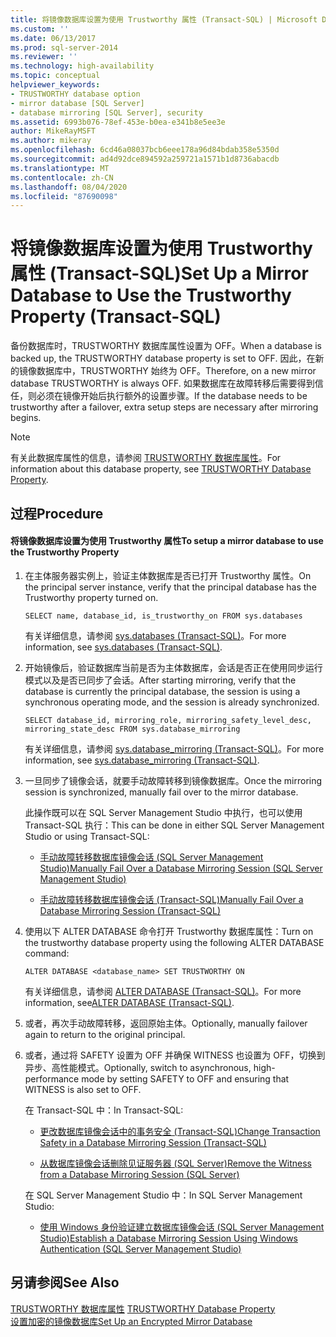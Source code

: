 ```yaml
---
title: 将镜像数据库设置为使用 Trustworthy 属性 (Transact-SQL) | Microsoft Docs
ms.custom: ''
ms.date: 06/13/2017
ms.prod: sql-server-2014
ms.reviewer: ''
ms.technology: high-availability
ms.topic: conceptual
helpviewer_keywords:
- TRUSTWORTHY database option
- mirror database [SQL Server]
- database mirroring [SQL Server], security
ms.assetid: 6993b076-78ef-453e-b0ea-e341b8e5ee3e
author: MikeRayMSFT
ms.author: mikeray
ms.openlocfilehash: 6cd46a08037bcb6eee178a96d84bdab358e5350d
ms.sourcegitcommit: ad4d92dce894592a259721a1571b1d8736abacdb
ms.translationtype: MT
ms.contentlocale: zh-CN
ms.lasthandoff: 08/04/2020
ms.locfileid: "87690098"
---
```

# <a name="set-up-a-mirror-database-to-use-the-trustworthy-property-transact-sql"></a><span data-ttu-id="9e02f-102">将镜像数据库设置为使用 Trustworthy 属性 (Transact-SQL)</span><span class="sxs-lookup"><span data-stu-id="9e02f-102">Set Up a Mirror Database to Use the Trustworthy Property (Transact-SQL)</span></span>
  <span data-ttu-id="9e02f-103">备份数据库时，TRUSTWORTHY 数据库属性设置为 OFF。</span><span class="sxs-lookup"><span data-stu-id="9e02f-103">When a database is backed up, the TRUSTWORTHY database property is set to OFF.</span></span> <span data-ttu-id="9e02f-104">因此，在新的镜像数据库中，TRUSTWORTHY 始终为 OFF。</span><span class="sxs-lookup"><span data-stu-id="9e02f-104">Therefore, on a new mirror database TRUSTWORTHY is always OFF.</span></span> <span data-ttu-id="9e02f-105">如果数据库在故障转移后需要得到信任，则必须在镜像开始后执行额外的设置步骤。</span><span class="sxs-lookup"><span data-stu-id="9e02f-105">If the database needs to be trustworthy after a failover, extra setup steps are necessary after mirroring begins.</span></span>  
  
> [!NOTE]  
>  <span data-ttu-id="9e02f-106">有关此数据库属性的信息，请参阅 [TRUSTWORTHY 数据库属性](../../relational-databases/security/trustworthy-database-property.md)。</span><span class="sxs-lookup"><span data-stu-id="9e02f-106">For information about this database property, see [TRUSTWORTHY Database Property](../../relational-databases/security/trustworthy-database-property.md).</span></span>  
  
## <a name="procedure"></a><span data-ttu-id="9e02f-107">过程</span><span class="sxs-lookup"><span data-stu-id="9e02f-107">Procedure</span></span>  
  
#### <a name="to-setup-a-mirror-database-to-use-the-trustworthy-property"></a><span data-ttu-id="9e02f-108">将镜像数据库设置为使用 Trustworthy 属性</span><span class="sxs-lookup"><span data-stu-id="9e02f-108">To setup a mirror database to use the Trustworthy Property</span></span>  
  
1.  <span data-ttu-id="9e02f-109">在主体服务器实例上，验证主体数据库是否已打开 Trustworthy 属性。</span><span class="sxs-lookup"><span data-stu-id="9e02f-109">On the principal server instance, verify that the principal database has the Trustworthy property turned on.</span></span>  
  
    ```  
    SELECT name, database_id, is_trustworthy_on FROM sys.databases   
    ```  
  
     <span data-ttu-id="9e02f-110">有关详细信息，请参阅 [sys.databases (Transact-SQL)](/sql/relational-databases/system-catalog-views/sys-databases-transact-sql)。</span><span class="sxs-lookup"><span data-stu-id="9e02f-110">For more information, see [sys.databases &#40;Transact-SQL&#41;](/sql/relational-databases/system-catalog-views/sys-databases-transact-sql).</span></span>  
  
2.  <span data-ttu-id="9e02f-111">开始镜像后，验证数据库当前是否为主体数据库，会话是否正在使用同步运行模式以及是否已同步了会话。</span><span class="sxs-lookup"><span data-stu-id="9e02f-111">After starting mirroring, verify that the database is currently the principal database, the session is using a synchronous operating mode, and the session is already synchronized.</span></span>  
  
    ```  
    SELECT database_id, mirroring_role, mirroring_safety_level_desc, mirroring_state_desc FROM sys.database_mirroring  
    ```  
  
     <span data-ttu-id="9e02f-112">有关详细信息，请参阅 [sys.database_mirroring (Transact-SQL)](/sql/relational-databases/system-catalog-views/sys-database-mirroring-transact-sql)。</span><span class="sxs-lookup"><span data-stu-id="9e02f-112">For more information, see [sys.database_mirroring &#40;Transact-SQL&#41;](/sql/relational-databases/system-catalog-views/sys-database-mirroring-transact-sql).</span></span>  
  
3.  <span data-ttu-id="9e02f-113">一旦同步了镜像会话，就要手动故障转移到镜像数据库。</span><span class="sxs-lookup"><span data-stu-id="9e02f-113">Once the mirroring session is synchronized, manually fail over to the mirror database.</span></span>  
  
     <span data-ttu-id="9e02f-114">此操作既可以在 SQL Server Management Studio 中执行，也可以使用 Transact-SQL 执行：</span><span class="sxs-lookup"><span data-stu-id="9e02f-114">This can be done in either SQL Server Management Studio or using Transact-SQL:</span></span>  
  
    -   [<span data-ttu-id="9e02f-115">手动故障转移数据库镜像会话 (SQL Server Management Studio)</span><span class="sxs-lookup"><span data-stu-id="9e02f-115">Manually Fail Over a Database Mirroring Session &#40;SQL Server Management Studio&#41;</span></span>](manually-fail-over-a-database-mirroring-session-sql-server-management-studio.md)  
  
    -   [<span data-ttu-id="9e02f-116">手动故障转移数据库镜像会话 (Transact-SQL)</span><span class="sxs-lookup"><span data-stu-id="9e02f-116">Manually Fail Over a Database Mirroring Session &#40;Transact-SQL&#41;</span></span>](manually-fail-over-a-database-mirroring-session-transact-sql.md)  
  
4.  <span data-ttu-id="9e02f-117">使用以下 ALTER DATABASE 命令打开 Trustworthy 数据库属性：</span><span class="sxs-lookup"><span data-stu-id="9e02f-117">Turn on the trustworthy database property using the following ALTER DATABASE command:</span></span>  
  
    ```  
    ALTER DATABASE <database_name> SET TRUSTWORTHY ON  
    ```  
  
     <span data-ttu-id="9e02f-118">有关详细信息，请参阅 [ALTER DATABASE (Transact-SQL)](/sql/t-sql/statements/alter-database-transact-sql)。</span><span class="sxs-lookup"><span data-stu-id="9e02f-118">For more information, see[ALTER DATABASE &#40;Transact-SQL&#41;](/sql/t-sql/statements/alter-database-transact-sql).</span></span>  
  
5.  <span data-ttu-id="9e02f-119">或者，再次手动故障转移，返回原始主体。</span><span class="sxs-lookup"><span data-stu-id="9e02f-119">Optionally, manually failover again to return to the original principal.</span></span>  
  
6.  <span data-ttu-id="9e02f-120">或者，通过将 SAFETY 设置为 OFF 并确保 WITNESS 也设置为 OFF，切换到异步、高性能模式。</span><span class="sxs-lookup"><span data-stu-id="9e02f-120">Optionally, switch to asynchronous, high-performance mode by setting SAFETY to OFF and ensuring that WITNESS is also set to OFF.</span></span>  
  
     <span data-ttu-id="9e02f-121">在 Transact-SQL 中：</span><span class="sxs-lookup"><span data-stu-id="9e02f-121">In Transact-SQL:</span></span>  
  
    -   [<span data-ttu-id="9e02f-122">更改数据库镜像会话中的事务安全 (Transact-SQL)</span><span class="sxs-lookup"><span data-stu-id="9e02f-122">Change Transaction Safety in a Database Mirroring Session &#40;Transact-SQL&#41;</span></span>](change-transaction-safety-in-a-database-mirroring-session-transact-sql.md)  
  
    -   [<span data-ttu-id="9e02f-123">从数据库镜像会话删除见证服务器 (SQL Server)</span><span class="sxs-lookup"><span data-stu-id="9e02f-123">Remove the Witness from a Database Mirroring Session &#40;SQL Server&#41;</span></span>](remove-the-witness-from-a-database-mirroring-session-sql-server.md)  
  
     <span data-ttu-id="9e02f-124">在 SQL Server Management Studio 中：</span><span class="sxs-lookup"><span data-stu-id="9e02f-124">In SQL Server Management Studio:</span></span>  
  
    -   [<span data-ttu-id="9e02f-125">使用 Windows 身份验证建立数据库镜像会话 (SQL Server Management Studio)</span><span class="sxs-lookup"><span data-stu-id="9e02f-125">Establish a Database Mirroring Session Using Windows Authentication &#40;SQL Server Management Studio&#41;</span></span>](establish-database-mirroring-session-windows-authentication.md)  
  
## <a name="see-also"></a><span data-ttu-id="9e02f-126">另请参阅</span><span class="sxs-lookup"><span data-stu-id="9e02f-126">See Also</span></span>  
 <span data-ttu-id="9e02f-127">[TRUSTWORTHY 数据库属性](../../relational-databases/security/trustworthy-database-property.md) </span><span class="sxs-lookup"><span data-stu-id="9e02f-127">[TRUSTWORTHY Database Property](../../relational-databases/security/trustworthy-database-property.md) </span></span>  
 [<span data-ttu-id="9e02f-128">设置加密的镜像数据库</span><span class="sxs-lookup"><span data-stu-id="9e02f-128">Set Up an Encrypted Mirror Database</span></span>](set-up-an-encrypted-mirror-database.md)  
  
  
